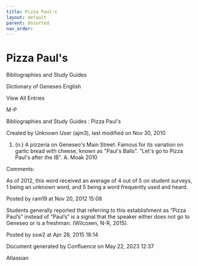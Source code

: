 ```yaml
---
title: Pizza Paul's
layout: default
parent: Unsorted
nav_order:
---
```


# Pizza Paul's

Bibliographies and Study Guides

Dictionary of Geneseo English

View All Entries

M-P

Bibliographies and Study Guides : Pizza Paul's

Created by  Unknown User (ajm3), last modified on Nov 30, 2010

1. (n.) A pizzeria on Geneseo's Main Street. Famous for its variation on garlic bread with cheese, known as &quot;Paul's Balls&quot;. &quot;Let's go to Pizza Paul's after the IB&quot;. A. Moak 2010

Comments:

As of 2012, this word received an average of 4 out of 5 on student surveys, 1 being an unknown word, and 5 being a word frequently used and heard.

Posted by ram19 at Nov 20, 2012 15:08

Students generally reported that referring to this establishment as “Pizza Paul’s” instead of “Paul’s” is a signal that the speaker either does not go to Geneseo or is a freshman. (Wilcoxen, N-R, 2015).

Posted by ssw2 at Apr 28, 2015 18:14

Document generated by Confluence on May 22, 2023 12:37

Atlassian
